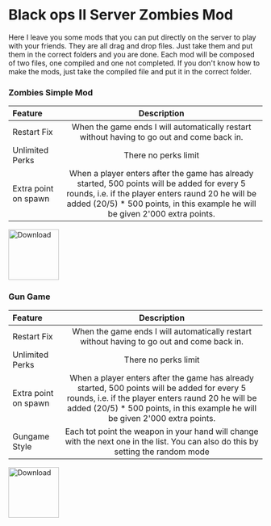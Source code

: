 # Black ops II Server Zombies Mod

Here I leave you some mods that you can put directly on the server to play with your friends. They are all drag and drop files. Just take them and put them in the correct folders and you are done. Each mod will be composed of two files, one compiled and one not completed. 
If you don't know how to make the mods, just take the compiled file and put it in the correct folder.

### Zombies Simple Mod

| Feature | Description | 
| :------------ |:-------------:| 
| Restart Fix  | When the game ends I will automatically restart without having to go out and come back in. |
| Unlimited Perks  | There no perks limit |
| Extra point on spawn  | When a player enters after the game has already started, 500 points will be added for every 5 rounds, i.e. if the player enters raund 20 he will be added (20/5) * 500 points, in this example he will be given 2'000 extra points. |

<img src="https://i.imgur.com/XrzVEfn.jpeg" href="" alt="Download" width="100" high = "150"/>

### Gun Game

| Feature | Description | 
| :------------ |:-------------:| 
| Restart Fix  | When the game ends I will automatically restart without having to go out and come back in. |
| Unlimited Perks  | There no perks limit |
| Extra point on spawn  | When a player enters after the game has already started, 500 points will be added for every 5 rounds, i.e. if the player enters raund 20 he will be added (20/5) * 500 points, in this example he will be given 2'000 extra points. |
| Gungame Style  | Each tot point the weapon in your hand will change with the next one in the list.  You can also do this by setting the random mode |

<img src="https://img.favpng.com/21/10/0/royalty-free-png-favpng-BKXV2ymWCYAjtj7z037zPYDwV.jpg" href="" alt="Download" width="100" high = "150"/>
